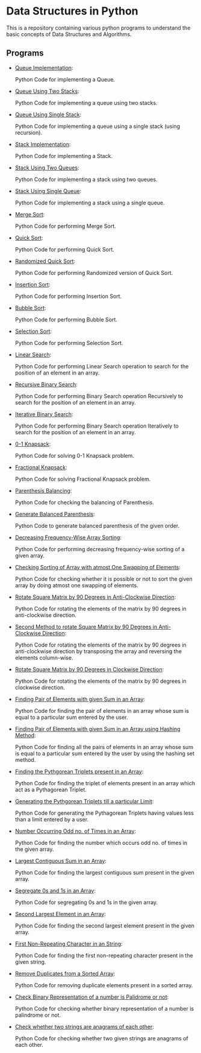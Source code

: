 # Data Structures in Python

This is a repository containing various python programs to understand the basic concepts of Data Structures and Algorithms.


## Programs

* [Queue Implementation](https://github.com/altruistcoder/Data-Structures-Python/blob/master/Queue/queue_implementation.py):

  Python Code for implementing a Queue.

* [Queue Using Two Stacks](https://github.com/altruistcoder/Data-Structures-Python/blob/master/Queue/queue_using_two_stacks.py):

  Python Code for implementing a queue using two stacks.

* [Queue Using Single Stack](https://github.com/altruistcoder/Data-Structures-Python/blob/master/Queue/queue_using_single_stack.py):

  Python Code for implementing a queue using a single stack (using recursion).

* [Stack Implementation](https://github.com/altruistcoder/Data-Structures-Python/blob/master/Stack/stack_implementation.py):

  Python Code for implementing a Stack.

* [Stack Using Two Queues](https://github.com/altruistcoder/Data-Structures-Python/blob/master/Stack/stack_using_two_queues.py):

  Python Code for implementing a stack using two queues.

* [Stack Using Single Queue](https://github.com/altruistcoder/Data-Structures-Python/blob/master/Stack/stack_using_single_queue.py):

  Python Code for implementing a stack using a single queue.

* [Merge Sort](https://github.com/altruistcoder/Data-Structures-Python/blob/master/Sorting%20Algorithms/merge_sort.py):

  Python Code for performing Merge Sort.


* [Quick Sort](https://github.com/altruistcoder/Data-Structures-Python/blob/master/Sorting%20Algorithms/quick_sort.py):

  Python Code for performing Quick Sort.


* [Randomized Quick Sort](https://github.com/altruistcoder/Data-Structures-Python/blob/master/Sorting%20Algorithms/quick_sort_randomized.py):

  Python Code for performing Randomized version of Quick Sort.


* [Insertion Sort](https://github.com/altruistcoder/Data-Structures-Python/blob/master/Sorting%20Algorithms/insertion_sort.py):

  Python Code for performing Insertion Sort.


* [Bubble Sort](https://github.com/altruistcoder/Data-Structures-Python/blob/master/Sorting%20Algorithms/bubble_sort.py):

  Python Code for performing Bubble Sort.


* [Selection Sort](https://github.com/altruistcoder/Data-Structures-Python/blob/master/Sorting%20Algorithms/selection_sort.py):

  Python Code for performing Selection Sort.


* [Linear Search](https://github.com/altruistcoder/Data-Structures-Python/blob/master/Searching%20Algorithms/linear_search.py):

  Python Code for performing Linear Search operation to search for the position of an element in an array.


* [Recursive Binary Search](https://github.com/altruistcoder/Data-Structures-Python/blob/master/Searching%20Algorithms/binary_search_iterative.py):

  Python Code for performing Binary Search operation Recursively to search for the position of an element in an array.


* [Iterative Binary Search](https://github.com/altruistcoder/Data-Structures-Python/blob/master/Searching%20Algorithms/binary_search_recursive.py):

  Python Code for performing Binary Search operation Iteratively to search for the position of an element in an array.
 

* [0-1 Knapsack](https://github.com/altruistcoder/Data-Structures-Python/blob/master/01_knapsack.py):

  Python Code for solving 0-1 Knapsack problem.


* [Fractional Knapsack](https://github.com/altruistcoder/Data-Structures-Python/blob/master/fractional_knapsack.py):

  Python Code for solving Fractional Knapsack problem.


* [Parenthesis Balancing](https://github.com/altruistcoder/Data-Structures-Python/blob/master/parenthesis_balanced_checking.py):

  Python Code for checking the balancing of Parenthesis.


* [Generate Balanced Parenthesis](https://github.com/altruistcoder/Data-Structures-Python/blob/master/generate_parenthesis.py):

  Python Code to generate balanced parenthesis of the given order.


* [Decreasing Frequency-Wise Array Sorting](https://github.com/altruistcoder/Data-Structures-Python/blob/master/decreasing_frequency_wise_sorting.py):

  Python Code for performing decreasing frequency-wise sorting of a given array.


* [Checking Sorting of Array with atmost One Swapping of Elements](https://github.com/altruistcoder/Data-Structures-Python/blob/master/check_one_swap_sort.py):

  Python Code for checking whether it is possible or not to sort the given array by doing atmost one swapping of elements.


* [Rotate Square Matrix by 90 Degrees in Anti-Clockwise Direction](https://github.com/altruistcoder/Data-Structures-Python/blob/master/90_rotate_square_matrix.py):

  Python Code for rotating the elements of the matrix by 90 degrees in anti-clockwise direction.


* [Second Method to rotate Square Matrix by 90 Degrees in Anti-Clockwise Direction](https://github.com/altruistcoder/Data-Structures-Python/blob/master/90_rotate_square_matrix2.py):

  Python Code for rotating the elements of the matrix by 90 degrees in anti-clockwise direction by transposing the array and reversing the elements column-wise.

* [Rotate Square Matrix by 90 Degrees in Clockwise Direction](https://github.com/altruistcoder/Data-Structures-Python/blob/master/90_rotate_square_matrix_clockwise.py):

  Python Code for rotating the elements of the matrix by 90 degrees in clockwise direction.

* [Finding Pair of Elements with given Sum in an Array](https://github.com/altruistcoder/Data-Structures-Python/blob/master/pair_with_given_sum.py):

  Python Code for finding the pair of elements in an array whose sum is equal to a particular sum entered by the user.

* [Finding Pair of Elements with given Sum in an Array using Hashing Method](https://github.com/altruistcoder/Data-Structures-Python/blob/master/pair_with_given_sum_hashing.py):

  Python Code for finding all the pairs of elements in an array whose sum is equal to a particular sum entered by the user by using the hashing set method.

* [Finding the Pythgorean Triplets present in an Array](https://github.com/altruistcoder/Data-Structures-Python/blob/master/find_pythagorean_triplet_in_array.py):

  Python Code for finding the triplet of elements present in an array which act as a Pythagorean Triplet.

* [Generating the Pythgorean Triplets till a particular Limit](https://github.com/altruistcoder/Data-Structures-Python/blob/master/generate_pythagorean_triplets.py):

  Python Code for generating the Pythagorean Triplets having values less than a limit entered by a user.

* [Number Occurring Odd no. of Times in an Array](https://github.com/altruistcoder/Data-Structures-Python/blob/master/number_occurring_odd_times.py):

  Python Code for finding the number which occurs odd no. of times in the given array.

* [Largest Contiguous Sum in an Array](https://github.com/altruistcoder/Data-Structures-Python/blob/master/largest_contiguous_array_sum.py):

  Python Code for finding the largest contiguous sum present in the given array.

* [Segregate 0s and 1s in an Array](https://github.com/altruistcoder/Data-Structures-Python/blob/master/segregate_0_1.py):

  Python Code for segregating 0s and 1s in the given array.

* [Second Largest Element in an Array](https://github.com/altruistcoder/Data-Structures-Python/blob/master/second_largest_in_array.py):

  Python Code for finding the second largest element present in the given array.

* [First Non-Repeating Character in an String](https://github.com/altruistcoder/Data-Structures-Python/blob/master/first_non_repeating_character.py):

  Python Code for finding the first non-repeating character present in the given string.

* [Remove Duplicates from a Sorted Array](https://github.com/altruistcoder/Data-Structures-Python/blob/master/remove_duplicates_sorted_array.py):

  Python Code for removing duplicate elements present in a sorted array.

* [Check Binary Representation of a number is Palidrome or not](https://github.com/altruistcoder/Data-Structures-Python/blob/master/binary_palindrome.py):

  Python Code for checking whether binary representation of a number is palindrome or not.

* [Check whether two strings are anagrams of each other](https://github.com/altruistcoder/Data-Structures-Python/blob/master/check_anagrams.py):

  Python Code for checking whether two given strings are anagrams of each other.

